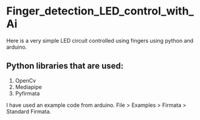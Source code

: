 # Finger_detection_LED_control_with_Ai
Here is a very simple LED circuit controlled using fingers using python and arduino.
## Python libraries that are used: 
1. OpenCv
2. Mediapipe
3. Pyfirmata

I have used an example code from arduino. File > Examples > Firmata > Standard Firmata.
